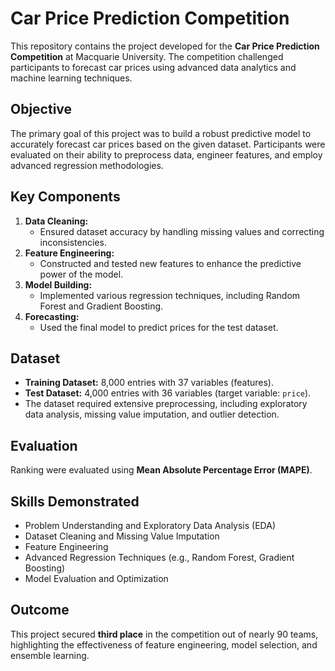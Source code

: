 # Car Price Prediction Competition  

This repository contains the project developed for the **Car Price Prediction Competition** at Macquarie University. The competition challenged participants to forecast car prices using advanced data analytics and machine learning techniques.

## Objective  
The primary goal of this project was to build a robust predictive model to accurately forecast car prices based on the given dataset. Participants were evaluated on their ability to preprocess data, engineer features, and employ advanced regression methodologies.

## Key Components  
1. **Data Cleaning:**  
   - Ensured dataset accuracy by handling missing values and correcting inconsistencies.  
2. **Feature Engineering:**  
   - Constructed and tested new features to enhance the predictive power of the model.  
3. **Model Building:**  
   - Implemented various regression techniques, including Random Forest and Gradient Boosting.  
4. **Forecasting:**  
   - Used the final model to predict prices for the test dataset.

## Dataset  
- **Training Dataset:** 8,000 entries with 37 variables (features).  
- **Test Dataset:** 4,000 entries with 36 variables (target variable: `price`).  
- The dataset required extensive preprocessing, including exploratory data analysis, missing value imputation, and outlier detection.

## Evaluation  
Ranking were evaluated using **Mean Absolute Percentage Error (MAPE)**.  

## Skills Demonstrated  
- Problem Understanding and Exploratory Data Analysis (EDA)  
- Dataset Cleaning and Missing Value Imputation  
- Feature Engineering  
- Advanced Regression Techniques (e.g., Random Forest, Gradient Boosting)  
- Model Evaluation and Optimization  

## Outcome  
This project secured **third place** in the competition out of nearly 90 teams, highlighting the effectiveness of feature engineering, model selection, and ensemble learning.  

